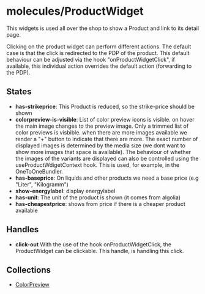 <!-- firescout-component -->

# molecules/ProductWidget

This widgets is used all over the shop to show a Product and link to its detail page.

Clicking on the product widget can perform different actions. The default case is that the click is redirected to the PDP of the product. This default behaviour can be adjusted via the hook "onProductWidgetClick", if available, this individual action overrides the default action (forwarding to the PDP).

## States

- **has-strikeprice**: This Product is reduced, so the strike-price should be shown
- **colorpreview-is-visible**: List of color preview icons is visible. on hover the main image changes to the preview image. Only a trimmed list of color previews is visbible. when there are more images available we render a "+" button to indicate that there are more. The exact number of displayed images is determined by the media size (we dont want to show more images that space is available). The behaviour of whether the images of the variants are displayed can also be controlled using the useProductWdigetContext hook. This is used, for example, in the OneToOneBundler.
- **has-baseprice**: On liquids and other products we need a base price (e.g "Liter", "Kilogramm")
- **show-energylabel**: display energylabel
- **has-unit**: The unit of the product is shown (it comes from algolia)
- **has-cheapestprice**: shows from price if there is a cheaper product available

## Handles
- **click-out** With the use of the hook onProductWidgetClick, the ProductWidget can be clickable. This handle, is handling this click. 

## Collections

- [ColorPreview](./ColorPreview/README.md)
